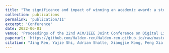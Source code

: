 ```yaml
---
title: "The significance and impact of winning an academic award: a study of early career academics"
collection: publications
permalink: 'publication/11'
excerpt: 'Conference'
date: 2022-06-01
venue: 'Proceedings of the 22nd ACM/IEEE Joint Conference on Digital Libraries'
paperurl: 'https://github.com/Halden-ren/Halden-ren.github.io/raw/master/files/11-2022-The%20significance%20and%20impact%20of%20winning%20an%20academic%20award%20a%20study%20of%20early%20career%20academics.pdf'
citation: "Jing Ren, Yajie Shi, Adrian Shatte, Xiangjie Kong, Feng Xia. The significance and impact of winning an academic award: a study of early career academics, <i>Proceedings of the 22nd ACM/IEEE Joint Conference on Digital Libraries</i>, June 20-24, 2022, Cologne, Germany. "
---
```


